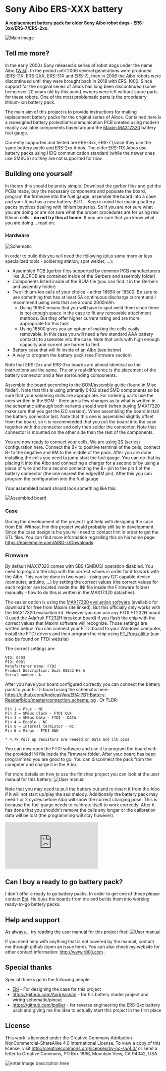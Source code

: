 # Sony Aibo ERS-XXX battery

**A replacement battery pack for older Sony Aibo robot dogs - ERS-3xx/ERS-7/ERS-2xx.**

![Main image](https://github.com/r00li/Aibo-ERS-xxx-battery/blob/main/Misc/image_full.jpg?raw=true)

## Tell me more?

In the early 2000s Sony released a series of robot dogs under the name Aibo ([Wiki](https://en.wikipedia.org/wiki/AIBO)). In the period until 2006 several generations were produced (ERS-11X, ERS-2XX, ERS-31X and ERS-7),  then in 2006 the Aibo robots were discontinued until they were brought back in 2018 with ERS-1000. Since support for the original series of Aibos has long been discontinued (some being over 20 years old by this point) owners were left without spare parts for these robots. One of the most problematic parts is the proprietary lithium-ion battery pack.

The main aim of this project is to provide instructions for making replacement battery packs for the original series of Aibos. Contained here is a redesigned battery protection/communication PCB created using modern readily available components based around the [Maxim MAX17320](https://www.maximintegrated.com/en/products/power/battery-management/MAX17320.html) battery fuel gauge.

Currently supported and tested are ERS-3xx, ERS-7 (since they use the same battery pack) and ERS-2xx Aibos. The older ERS-11X Aibos use battery packs using HDQ communication standard (while the newer ones use SMBUS) so they are not supported for now.
  

## Building one yourself

In theory this should be pretty simple. Download the gerber files and get the PCBs made, buy the necessary components and populate the board, program the firmware into the fuel gauge, assemble the board into a case and your Aibo has a new battery. BUT... Keep in mind that making battery packs involves dealing with lithium batteries. So if you are not sure what you are doing or are not sure what the proper procedures are for using raw lithium cells - **do not try this at home.** If you are sure that you know what you are doing... read on.

### Hardware

![Schematic](https://github.com/r00li/Aibo-ERS-xxx-battery/blob/main/Misc/schematic_preview.png?raw=true)

In order to build this you will need the following (plus some more or less specialized tools - soldering station, spot welder, ...):

- Assembled PCB (gerber files supported by common PCB manufacturers like JLCPCB are contained inside of the Gerbers and assembly folder)
- Components listed inside of the BOM file (you can find it in the Gerbers and assembly folder)
- Two lithium-ion cells of your choice - either 18650 or 18500. Be sure to use something that has at least 5A continuous discharge current and I recommend using cells that are around 2000mAh.
  - Using 18650 means that you will have to spot weld them since there is not enough space in the case to fit any removable attachment methods. But they offer higher current rating and are more appropriate for this task
  - Using 18500 gives you an option of making the cells easily removable. In this case you will need a few standard AAA battery contacts to assemble into the case. Note that cells with high enough capacity and current are harder to find.
- Battery case that will fit inside of an Aibo (see below)
- A way to program the battery pack (see Firmware section)

Note that ERS-2xx and ERS-3xx boards are almost identical so the instructions are the same. The only real difference is the placement of the battery connector and a few sorrounding components.

Assemble the board according to the BOM/assembly guide (found in Misc folder). Note that this is using primarily 0402 sized SMD components so be sure that your soldering skills are appropriate. For ordering parts use the ones written in the BOM - there are a few changes as to what is written in the schematic although both variants should work (when buying MAX17320 make sure that you get the I2C version). When assembling the board install the battery connector last. Note that this one is assembled slightly offset from the board, so it is recommended that you put the board into the case  together with the connector and only then solder the connector. Note that connector is mounted on the other side than the rest of the components.

You are now ready to connect your cells. We are using 2S (series) configuration here. Connect the B+ to positive terminal of the cells, connect B- to the negative and BM to the middle of the pack. After you are done installing the cells you need to jump start the fuel gauge. You can do that by placing it into the Aibo and connecting a charger for a second or by using a piece of wire and for a second connecting the B+ pin to the pin 1 of the battery connector (the one nearest the edge/BM pin). After this you can program the configuration into the fuel gauge.

Your assembled board should look something like this:

![Assembled board](https://github.com/r00li/Aibo-ERS-xxx-battery/blob/main/Misc/assembled_board.jpg?raw=true)

### Case

During the development of the project I got help with designing the case from Ebi. Without him this project would probably still be in development. Since the case design is his you will need to contact him in order to get the STL files. You can find more information regarding this on his home page:
https://ebisempire.com/AIBO-s/Downloads

### Firmware

By default MAX17320 comes with SBS (SMBUS) operation disabled. You need to program the chip with the correct values in order for it to work with the Aibo. This can be done in two ways - using any I2C capable device (computer, arduino, ...) by setting the correct values (the correct values for each register are located inside the .INI file inside the Firmware folder) manually - how to do this is written in the MAX17320 datasheet.

The easier option is using the [MAX17320 evaluation software](https://www.maximintegrated.com/en/design/software-description.html/swpart=SFW0010930H) (available for download for free from Maxim site linked). But this officially only works with the MAX17320 evaluation kit. However you can use any FTDI FT232H board (I used the Adafruit FT232H breakout board) if you flash the chip with the correct values that Maxim software will recognize. Those settings are written below. You can connect your FTDI board to your Windows computer, install the FTDI drivers and then program the chip using [FT_Prog utility](https://ftdichip.com/utilities/#ft_prog) (can also be found on FTDI website)

The correct settings are:

    VID: 0403
    PID: 6001
    Manufacturer name: FTDI
    Product Description: Dual RS232-HS A
    Serial number: A

After you have your board configured correctly you can connect the battery pack to your FTDI board using the schematic here: https://github.com/AndreasVan/ERA-7B1-Battery-Reader/blob/master/connection_scheme.jpg . Or TLDR:

    Pin 1 = Plus - NC
    Pin 2 = SMBus Clock - FTDI CLK
    Pin 3 = SMBus Data - FTDI - DATA
    Pin 4 = Enable - NC
    Pin 5 = Internal termistor - NC
    Pin 6 = Minus - FTDI GND
    
    * 4.7k Pull up resistors are needed on Data and Clk pins

You can now open the FTDI software and use it to program the board with the provided INI file inside the Firmware folder. After your board has been programmed you are good to go. You can disconnect the pack from the computer and charge it in the Aibo.

For more details on how to use the finished project you can look at the user manual for this battery: ![User manual](https://github.com/r00li/Aibo-ERS-xxx-battery/blob/main/Misc/Capture_empty2.PNG?raw=true)

Note that you may need to pull the battery out and re-insert it from the Aibo if it will not start up/play the sad melody. Additionally the battery pack may need 1 or 2 cycles before Aibo will show the correct charging pose. This is because the fuel gauge needs to calibrate itself to work correctly. After it has done that you shouldn't remove the cells any longer or the calibration data will be lost (the programming will stay however).

![Maxim programming software](https://github.com/r00li/Aibo-ERS-xxx-battery/blob/main/Manual/battery_instructions.pdf?raw=true)

## Can I buy a ready to go battery pack?

I don't offer a ready to go battery packs. In order to get one of those please contact [Ebi](https://ebisempire.com). He buys the boards from me and builds them into working ready-to-go battery packs. 

## Help and support

As always... try reading the user manual for this project first: ![User manual](https://github.com/r00li/Aibo-ERS-xxx-battery/blob/main/Misc/Capture_empty2.PNG?raw=true)

If you need help with anything that is not covered by the manual, contact me through github (open an issue here). You can also check my website for other contact information: http://www.r00li.com .

## Special thanks

Special thanks go to the following people:
- [Ebi](https://ebisempire.com) - For designing the case for this project
- https://github.com/AndreasVan - for his battery reader project and wiring schematic/pinout
- https://github.com/lpollier - for reverse engineering the ERS-2xx battery pack and giving me the idea to actually start this project in the first place

## License

This work is licensed under the Creative Commons Attribution-NonCommercial-ShareAlike 4.0 International License. To view a copy of this license, visit http://creativecommons.org/licenses/by-nc-sa/4.0/ or send a letter to Creative Commons, PO Box 1866, Mountain View, CA 94042, USA.

![enter image description here](https://i.creativecommons.org/l/by-nc-sa/4.0/88x31.png)

